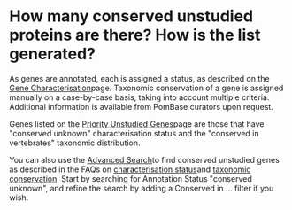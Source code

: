 # How many conserved unstudied proteins are there? How is the list generated?
<!-- pombase_categories: Genome Statistics and Lists -->

As genes are annotated, each is assigned a status, as described on the
[Gene Characterisation](status/gene-characterisation)page. Taxonomic
conservation of a gene is assigned manually on a case-by-case basis,
taking into account multiple criteria. Additional information is
available from PomBase curators upon request.

Genes listed on the [Priority Unstudied
Genes](status/priority-unstudied-genes)page are those that have
"conserved unknown" characterisation status and the "conserved in
vertebrates" taxonomic distribution.

You can also use the [Advanced
Search](http://www.pombase.org/spombe/query/builder)to find conserved
unstudied genes as described in the FAQs on [characterisation
status](/faqs/what-does-characterisation-status-mean-gene)and [taxonomic
conservation](/faqs/can-i-search-genes-based-conservation-different-taxa).
Start by searching for Annotation Status "conserved unknown", and refine
the search by adding a Conserved in ... filter if you wish.

